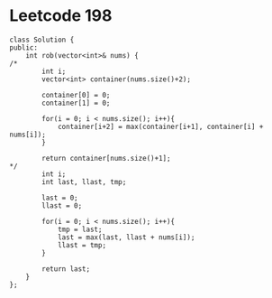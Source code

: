 # Leetcode 198
    class Solution {
    public:
        int rob(vector<int>& nums) {
    /*
            int i;
            vector<int> container(nums.size()+2);

            container[0] = 0;
            container[1] = 0;

            for(i = 0; i < nums.size(); i++){
                container[i+2] = max(container[i+1], container[i] + nums[i]);
            }

            return container[nums.size()+1];
    */
            int i;
            int last, llast, tmp;

            last = 0;
            llast = 0;

            for(i = 0; i < nums.size(); i++){
                tmp = last;
                last = max(last, llast + nums[i]);
                llast = tmp;
            }

            return last;
        }
    };
